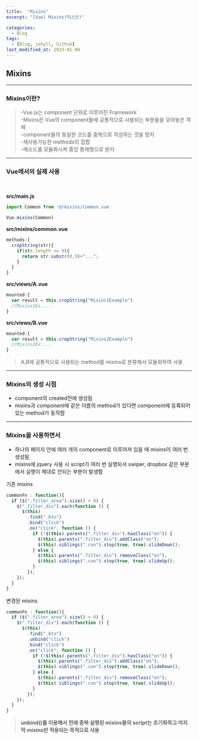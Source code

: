 ```yaml
---
title:  "Mixins"
excerpt: "[Vue] Mixins(믹스인)"

categories:
  - Blog
tags:
  - [Blog, jekyll, Github]
last_modified_at: 2023-01-08
---
```


## Mixins

---

### Mixins이란?


>-Vue.js는 component 단위로 이루어진 Framework<br />
>-Mixins은 Vue의 component들에 공통적으로 사용되는 부분들을 모아놓은 객체<br />
>-component들의 동일한 코드를 중복으로 작성하는 것을 방지<br />
>-재사용가능한 methods의 집합<br />
>-메소드를 모듈화시켜 중앙 통제형으로 분리


---

### Vue에서의 실제 사용

<br />

**src/main.js**
```javascript 
import Common from '@/mixins/Common.vue'

Vue.mixins(Common)
```

**src/mixins/common.vue**
```javascript 
methods:{
  cropString(str){
    if(str.length >= 9){
      return str.substr(0,9)+"...";
    }
  }
}
```

**src/views/A.vue**
```javascript 
mounted:{
  var result = this.cropString("Mixins1Example")
  //Mixins1Ex.....
}
```


**src/views/B.vue**
```javascript 
mounted:{
  var result = this.cropString("Mixins2Example")
  //Mixins2Ex.....
}
```
>A,B에 공통적으로 사용되는 method를 mixins로 분류해서 모듈화하여 사용

---

### Mixins의 생성 시점
- component의 created전에 생성됨
- mixins과 component에 같은 이름의 method가 있다면 component에 등록되어 있는 method가 동작함

---

### Mixins을 사용하면서
- 하나의 페이지 안에 여러 개의 component로 이루어져 있을 때 mixins이 여러 번 생성됨
- mixins에 jquery 사용 시 script가 여러 번 실행되서 swiper, dropbox 같은 부분에서 실행이 제대로 안되는 부분이 발생함


기존 mixins
```javascript
commonFn : function(){
  if ($(".filter_area").size() > 0) {
    $(".filter_div").each(function () {
      $(this)
        .find(".btn")
        .bind("click")
        .on("click", function () {
          if (!$(this).parents(".filter_div").hasClass("on")) {
            $(this).parents(".filter_div").addClass("on");
            $(this).siblings(".con").stop(true, true).slideDown();
          } else {
            $(this).parents(".filter_div").removeClass("on");
            $(this).siblings(".con").stop(true, true).slideUp();
          }
        });
    });
  }
}
``` 

변경된 mixins
```javascript
commonFn : function(){
  if ($(".filter_area").size() > 0) {
    $(".filter_div").each(function () {
      $(this)
        .find(".btn")
        .unbind("click")
        .bind("click")
        .on("click", function () {
          if (!$(this).parents(".filter_div").hasClass("on")) {
            $(this).parents(".filter_div").addClass("on");
            $(this).siblings(".con").stop(true, true).slideDown();
          } else {
            $(this).parents(".filter_div").removeClass("on");
            $(this).siblings(".con").stop(true, true).slideUp();
          }
        });
    });
  }
}
```

>**unbind()를 이용해서 전에 중복 실행된 mixins들의 script는 초기화하고 마지막 mixins만 적용되는 목적으로 사용**